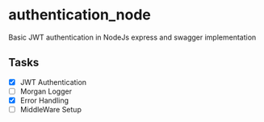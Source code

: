 # authentication_node
Basic JWT authentication in NodeJs express and swagger implementation

## Tasks
- [x]   JWT Authentication
- [ ]   Morgan Logger
- [x]   Error Handling
- [ ]   MiddleWare Setup